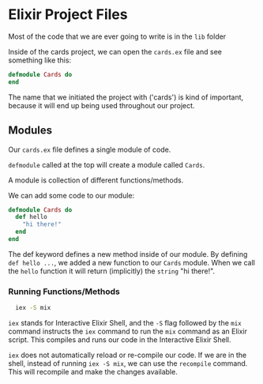 # Elixir Project Files

Most of the code that we are ever going to write is in the `lib` folder

Inside of the cards project, we can open the `cards.ex` file and see something like this:

```elixir
defmodule Cards do
end
```

The name that we initiated the project with ('cards') is kind of important, because it will end up being used throughout our project.

## Modules

Our `cards.ex` file defines a single module of code.

`defmodule` called at the top will create a module called `Cards`.

A module is collection of different functions/methods.

We can add some code to our module:

```elixir
defmodule Cards do
  def hello
    "hi there!"
  end
end
```

The def keyword defines a new method inside of our module. By defining `def hello ...`, we added a new function to our `Cards` module. When we call the `hello` function it will return (implicitly) the `string` "hi there!".

### Running Functions/Methods

```bash
  iex -S mix
```

`iex` stands for Interactive Elixir Shell, and the `-S` flag followed by the `mix` command instructs the `iex` command to run the `mix` command as an Elixir script. This compiles and runs our code in the Interactive Elixir Shell.

`iex` does not automatically reload or re-compile our code. If we are in the shell, instead of running `iex -S mix`, we can use the `recompile` command. This will recompile and make the changes available.
